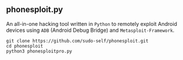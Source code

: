 ## phonesploit.py

An all-in-one hacking tool written in `Python` to remotely exploit Android devices using `ADB` (Android Debug Bridge) and `Metasploit-Framework`.

```
git clone https://github.com/sudo-self/phonesploit.git
cd phonesploit
python3 phonesploitpro.py
```

